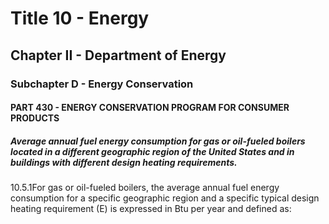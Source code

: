 
# Title 10 - Energy
## Chapter II - Department of Energy
### Subchapter D - Energy Conservation
#### PART 430 - ENERGY CONSERVATION PROGRAM FOR CONSUMER PRODUCTS
##### Average annual fuel energy consumption for gas or oil-fueled boilers located in a different geographic region of the United States and in buildings with different design heating requirements.

10.5.1For gas or oil-fueled boilers, the average annual fuel energy consumption for a specific geographic region and a specific typical design heating requirement (E) is expressed in Btu per year and defined as:
